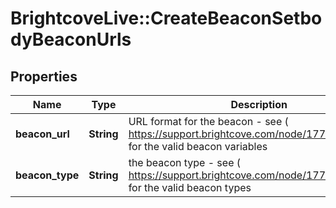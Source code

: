 # BrightcoveLive::CreateBeaconSetbodyBeaconUrls

## Properties
Name | Type | Description | Notes
------------ | ------------- | ------------- | -------------
**beacon_url** | **String** | URL format for the beacon - see ( https://support.brightcove.com/node/17763#Beacons) for the valid beacon variables | 
**beacon_type** | **String** | the beacon type - see ( https://support.brightcove.com/node/17763#Beacons) for the valid beacon types | 


